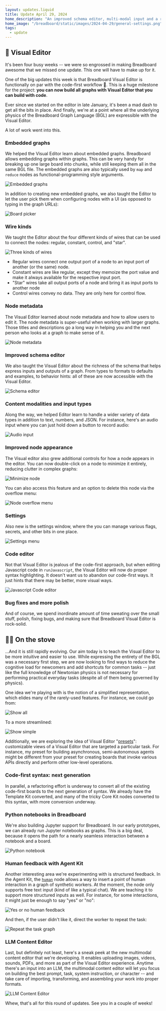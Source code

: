 ```yaml
---
layout: updates.liquid
title: Update April 29, 2024
home_description: "An improved schema editor, multi-modal input and a raft of new settings arrive in the Visual Editor"
home_image: "/breadboard/static/images/2024-04-29/general-settings.png"
tags:
  - update
---
```


## 🎨 Visual Editor

It's been four busy weeks -- we were so engrossed in making Breadboard awesome that we missed one update. This one will have to make up for it.

One of the big updates this week is that Breadboard Visual Editor is functionally on par with the code-first workflow 🎉. This is a huge milestone for the project: **you can now build all graphs with Visual Editor that you can build with code**.

Ever since we started on the editor in late January, it's been a mad dash to get all the bits in place. And finally, we're at a point where all the underlying physics of the Breadboard Graph Language (BGL) are expressible with the Visual Editor.

A lot of work went into this.

### Embedded graphs

We helped the Visual Editor learn about embedded graphs. Breadboard allows embedding graphs within graphs. This can be very handy for breaking up one large board into chunks, while still keeping them all in the same BGL file. The embedded graphs are also typically used by `map` and `reduce` nodes as functional-programming style arguments.

![Embedded graphs](/breadboard/static/images/2024-04-29/embedded-graphs.png)

In addition to creating new embedded graphs, we also taught the Editor to let the user pick them when configuring nodes with a UI (as opposed to typing in the graph URLs):

![Board picker](/breadboard/static/images/2024-04-29/board-picker.png)

### Wire kinds

We taught the Editor about the four different kinds of wires that can be used to connect the nodes: regular, constant, control, and "star".

![Three kinds of wires](/breadboard/static/images/2024-04-29/all-wire-kinds.png)

- Regular wires connect one output port of a node to an input port of another (or the same) node.
- Constant wires are like regular, except they memoize the port value and make it always available for the respective input port.
- "Star" wires take all output ports of a node and bring it as input ports to another node
- Control wires convey no data. They are only here for control flow.

### Node metadata

The Visual Editor learned about node metadata and how to allow users to edit it. The node metadata is super-useful when working with larger graphs. Those titles and descriptions go a long way in helping you and the next person who looks at a graph to make sense of it.

![Node metadata](/breadboard/static/images/2024-04-29/node-metadata.png)

### Improved schema editor

We also taught the Visual Editor about the richness of the schema that helps express inputs and outputs of a graph. From types to formats to defaults and examples, to behavior hints: all of these are now accessible with the Visual Editor.

![Schema editor](/breadboard/static/images/2024-04-29/schema-editor.png)

### Content modalities and input types

Along the way, we helped Editor learn to handle a wider variety of data types in addition to text, numbers, and JSON. For instance, here's an audio input where you can just hold down a button to record audio:

![Audio input](/breadboard/static/images/2024-04-29/audio-input.png)

### Improved node appearance

The Visual editor also grew additional controls for how a node appears in the editor. You can now double-click on a node to minimize it entirely, reducing clutter in complex graphs:

![Minimize node](/breadboard/static/images/2024-04-29/node-minimized.png)

You can also access this feature and an option to delete this node via the overflow menu:

![Node overflow menu](/breadboard/static/images/2024-04-29/node-overflow.png)

### Settings

Also new is the settings window, where the you can manage various flags, secrets, and other bits in one place.

![Settings menu](/breadboard/static/images/2024-04-29/general-settings.png)

### Code editor

Not that Visual Editor is jealous of the code-first approach, but when editing Javascript code in `runJavascript`, the Visual Editor will now do proper syntax highlighting. It doesn't want us to abandon our code-first ways. It just hints that there may be better, more visual ways.

![Javascript Code editor](/breadboard/static/images/2024-04-29/code-editor.png)

### Bug fixes and more polish

And of course, we spend inordinate amount of time sweating over the small stuff, polish, fixing bugs, and making sure that Breadboard Visual Editor is rock-solid.

## 🧑‍🍳 On the stove

...And it is still rapidly evolving. Our aim today is to teach the Visual Editor to be more intuitive and easier to use. While expressing the entirety of the BGL was a necessary first step, we are now looking to find ways to reduce the cognitive load for newcomers and add shortcuts for common tasks -- just like the full knowledge of Newtonian physics is not necessary for performing practical everyday tasks (despite all of them being governed by physics).

One idea we're playing with is the notion of a simplified representation, which elides many of the rarely-used features. For instance, we could go from:

![Show all](/breadboard/static/images/2024-04-29/song-writer-show-all.png)

To a more streamlined:

![Show simple](/breadboard/static/images/2024-04-29/song-writer-simple.png)

Additionally, we are exploring the idea of Visual Editor "[presets](https://github.com/breadboard-ai/breadboard/issues/1445)": customizable views of a Visual Editor that are targeted a particular task. For instance, my preset for building asynchronous, semi-autonomous agents might be different from your preset for creating boards that invoke various APIs directly and perform other low-level operations.

### Code-first syntax: next generation

In parallel, a refactoring effort is underway to convert all of the existing code-first boards to the next generation of syntax. We already have the Template Kit converted, and many of the tricky Core Kit nodes converted to this syntax, with more conversion underway.

### Python notebooks in Breadboard

We're also building Jupyter support for Breadboard. In our early prototypes, we can already run Jupyter notebooks as graphs. This is a big deal, because it opens the path for a nearly seamless interaction between a notebook and a board.

![Python notebook](/breadboard/static/images/2024-04-29/python-notebook.png)

### Human feedback with Agent Kit

Another interesting area we're experimenting with is structured feedback. In the Agent Kit, the [`human`](/breadboard/docs/kits/agents/#human-agentshuman) node allows a way to insert a point of human interaction in a graph of synthetic workers. At the moment, the node only supports free text input (kind of like a typical chat). We are teaching it to support more structured inputs as well. For instance, for some interactions, it might just be enough to say "yes" or "no":

![Yes or no human feedback](/breadboard/static/images/2024-04-29/vote-feedback-text.png)

And then, if the user didn't like it, direct the worker to repeat the task:

![Repeat the task graph](/breadboard/static/images/2024-04-29/vote-feedback-graph.png)

### LLM Content Editor

Last, but definitely not least, here's a sneak peek at the new multimodal content editor that we're developing. It enables uploading images, videos, sounds, PDFs, and more as part of the Visual Editor experience. Anytime there's an input into an LLM, the multimodal content editor will let you focus on building the best prompt, task, system instruction, or character -- and take care of importing, transforming, and assembling your work into proper formats.

![LLM Content Editor](/breadboard/static/images/2024-04-29/llm-content-editor.png)

Whew, that's all for this round of updates. See you in a couple of weeks!
